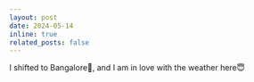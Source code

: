 ```yaml
---
layout: post
date: 2024-05-14
inline: true
related_posts: false
---
```


I shifted to Bangalore🌳, and I am in love with the weather here😇
